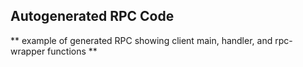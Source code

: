 ## Autogenerated RPC Code

** example of generated RPC showing client main, handler, and rpc-wrapper functions **

